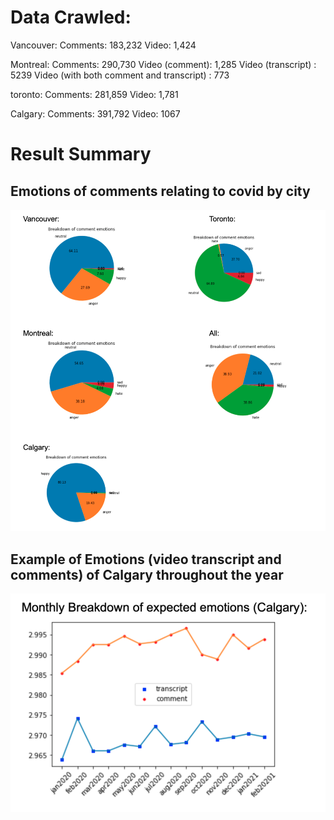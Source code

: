 # Data Crawled:

Vancouver:
	Comments: 183,232
	Video: 1,424

Montreal:
	Comments: 290,730
	Video (comment): 1,285
	Video (transcript) : 5239
	Video (with both comment and transcript) : 773

toronto:
	Comments: 281,859
	Video: 1,781

Calgary:
	Comments:  391,792
	Video: 1067
  
  
 # Result Summary
 
 ## Emotions of comments relating to covid by city
 
 ![alt text](https://github.com/linusfoo/COVID-19-comments-analysis/blob/main/emotion_breakdown_by_cities.png)

## Example of Emotions (video transcript and comments) of Calgary throughout the year
![alt text](https://github.com/linusfoo/COVID-19-comments-analysis/blob/main/transcript%20vs%20comments.png)
  
  

